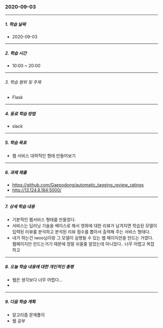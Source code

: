 ### 2020-09-03

-----
##### 1. 학습 날짜
- 2020-09-03

-----
##### 2. 학습 시간
- 10:00 ~ 20:00

-----
###### 3. 학습 범위 및 주제
- Flask

-----
##### 4. 동료 학습 방법
- slack

-----
##### 5. 학습 목표
- 웹 서비스 대략적인 형태 만들어보기

-----
##### 6. 과제 제출
- https://github.com/Gaepodong/automatic_tagging_review_ratings
- http://13.124.8.184:5000/

-----
##### 7. 상세 학습 내용
- 기본적인 웹서비스 형태를 만들었다.
- 서비스는 딥러닝 기술을 베이스로 해서 영화에 대한 리뷰가 남겨지면 학습된 모델이 입력된 리뷰를 분석하고 분석된 리뷰 점수를 뽑아서 출력해 주는 서비스 형태다.
- 내가 하는건 iwoo님이랑 그 모델이 실행될 수 있는 웹 페이지만을 만드는 거였다. 웹페이지만 만드는거기 때문에 정말 쉬울줄 알았는데 아니었다.. 너무 어렵고 복잡하고

-----
##### 8. 오늘 학습 내용에 대한 개인적인 총평
- 웹은 생각보다 너무 어렵다...
- 
-----

##### 9. 다음 학습 계획

- 알고리즘 문제풀이
- 웹 공부
